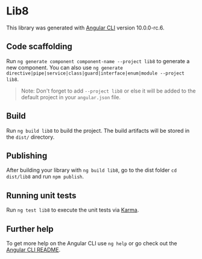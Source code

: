 # Lib8

This library was generated with [Angular CLI](https://github.com/angular/angular-cli) version 10.0.0-rc.6.

## Code scaffolding

Run `ng generate component component-name --project lib8` to generate a new component. You can also use `ng generate directive|pipe|service|class|guard|interface|enum|module --project lib8`.
> Note: Don't forget to add `--project lib8` or else it will be added to the default project in your `angular.json` file. 

## Build

Run `ng build lib8` to build the project. The build artifacts will be stored in the `dist/` directory.

## Publishing

After building your library with `ng build lib8`, go to the dist folder `cd dist/lib8` and run `npm publish`.

## Running unit tests

Run `ng test lib8` to execute the unit tests via [Karma](https://karma-runner.github.io).

## Further help

To get more help on the Angular CLI use `ng help` or go check out the [Angular CLI README](https://github.com/angular/angular-cli/blob/master/README.md).
